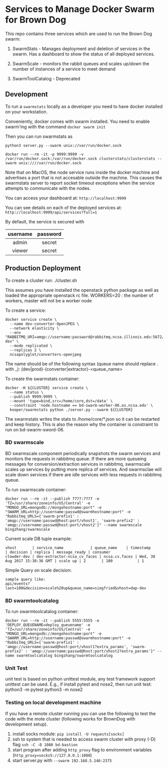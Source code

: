 # Services to Manage Docker Swarm for Brown Dog
This repo contains three services which are used to run the Brown Dog swarm:

1. SwarmStats - Manages deployment and deletion of services in the swarm.
Has a dashboard to show the status of all deployed services.

 2. SwarmScale - monitors the rabbit queues and scales up/down the number of instances
 of a service to meet demand

 3. SwarmToolCatalog - Deprecated

## Development
To run a `swarmstats` locally as a developer you need to have docker installed on your
workstation.

Conveniently, docker comes with swarm installed. You need to enable swarm'ing with the
command `docker swarm init`

Then you can run swarmstats as

```Run as Script:
python3 server.py --swarm unix://var/run/docker.sock
```

```Run as Docker container:
docker run --rm -it -p 9999:9999 -v /var/run/docker.sock:/var/run/docker.sock clusterstats/clusterstats --swarm unix:////var/run/docker.sock
```

Note that on MacOS, the node service runs inside the docker machine and
advertises a port that is not accesable outside the machine. This
causes the swarmstats server to report socket timeout exceptions
when the service attempts to communicate with the nodes.

You can access your dashboard at: `http://localhost:9999`

You can see details on each of the deployed services at: `http://localhost:9999/api/services?full=1`

By default, the service is secured with

|username|password|
|:---------:|:--------:|
| admin  |  secret|
| viewer |  secret|


## Production Deployment

To create a cluster run:
  ./cluster.sh

This assumes you have installed the openstack python package as well as loaded the appropriate openstack rc file.
WORKERS=20 : the number of workers, master will not be a worker node

To create a service:
```
docker service create \
  --name dev-converter-OpenJPEG \
  --network elasticity \
  --env "RABBITMQ_URI=amqp://username:password@rabbitmq.ncsa.illinois.edu:5672/dap-dev" \
  --mode replicated \
  --replicas 2 \
  ncsapolyglot/converters-openjpeg
```

The name should be of the following syntax (queue name should replace . with _):
(dev|prod)-(converter|extractor)-<queue_name>

To create the swarmstats container:
```
docker -H ${CLUSTER} service create \
  --name status \
  --publish 9999:9999 \
  --mount 'type=bind,src=/home/core,dst=/data' \
  --constraint 'node.hostname == bd-swarm-worker-06.os.ncsa.edu' \
  kooper/swarmstats python ./server.py --swarm ${CLUSTER}
```

The swarmstats writes the stats to /home/core/*.json so it can be restarted and keep history. This is also the
reason why the container is constraint to run on bd-swarm-sword-06.

### BD swarmscale

BD swarmscale component periodically snapshots the swarm services and monitors the requests in rabbitmq queue. If there are more queueing messages for
conversion/extraction services in rabbitmq, swarmscale scales up services by putting more replica of services. And swarmsclae will scale down services if there
are idle services with less requests in rabbitmq queue.

To run swarmscale container:
```
docker run --rm -it --publish 7777:7777 -e 'TZ=/usr/share/zoneinfo/US/Central' -e "MONGO_URL=mongodb://mongohostname:port" -e "SWARM_URL=http://username:passwd@swarmhostname:port" -e "Rabbitmq_URLS={'swarm-prefix1' : 'amqp://username:passwd@host:port/vhost1', 'swarm-prefix2' : 'amqp://username:passwd@host:port/vhost2'}" --name swarmscale bingzhang/swarmscale
```

Current scale DB tuple example:
```
vhost	    | service_name 	          | queue_name 	  | timestamp 	                  | decision | replica | message_ready | consumer
clowder-dev | dev-extractor-ncsa_cv_faces | ncsa.cv.faces | Wed, 30 Aug 2017 15:38:36 GMT | scale up | 2       | 100	       | 1
```

Simple Query on scale decision:
```
sample query like:
api/events?last=100&decision=scale%20up&queue_name=siegfried&vhost=dap-dev
```

### BD swarmtoolcatalog

To run swarmtoolcatalog container:
```
docker run --rm -it --publish 5555:5555 -e 'DEPLOY_QUEUENAME=deploy_queuename' -e 'TZ=/usr/share/zoneinfo/US/Central' -e "MONGO_URL=mongodb://mongohostname:port" -e "SWARM_URL=http://username:passwd@swarmhostname:port" -e "Rabbitmq_URLS={'swarm-prefix1' : 'amqp://username:passwd@host:port/vhost1?extra_params', 'swarm-prefix2' : 'amqp://username:passwd@host:port/vhost2?extra_params'}" --name swarmtoolcatalog bingzhang/swarmtoolcatalog
```

### Unit Test
unit test is based on python unittest module, any test framework support unittest can be used. E.g., if install pytest and nose2, then run unit test:
python3 -m pytest
python3 -m nose2


### Testing on local development machine

If you have a remote cluster running you can use the following to test the code with the mote cluster (following works for BrownDog with development setup).

1. install socks module: `pip install -U requests[socks]`
2. ssh to system that is needed to access swarm cluster with proxy (-D) flag `ssh -C -D 1080 bd-bastion`
3. start program after adding `http_proxy` flag to environment variables (`http_proxy=socks5://127.0.0.1:1080`)
4. start server.py with `--swarm 192.168.5.146:2375`
